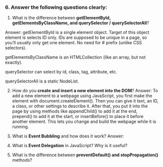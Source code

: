 ### 6. Answer the following questions clearly:

1. What is the difference between **getElementById, getElementsByClassName, and querySelector / querySelectorAll**?

Answer:
getElementById is a single element object. Target of this object element is selects ID only. IDs are supposed to be unique in a page, so you’ll usually only get one element. No need for # prefix (unlike CSS selectors).

getElementsByClassName is an HTMLCollection (like an array, but not exactly).

querySelector can select by id, class, tag, attribute, etc.

querySelectorAll is a static NodeList.

2. How do you **create and insert a new element into the DOM**?
Answer:
To add a new element to a webpage using JavaScript, you first make the element with document.createElement(). Then you can give it text, an ID, a class, or other settings to describe it. After that, you put it into the page by using methods like appendChild() to add it at the end, prepend() to add it at the start, or insertBefore() to place it before another element. This lets you change and build the webpage while it is running.

3. What is **Event Bubbling** and how does it work?
Answer:

4. What is **Event Delegation** in JavaScript? Why is it useful?
5. What is the difference between **preventDefault() and stopPropagation()** methods?
